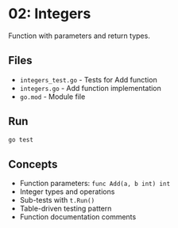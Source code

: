 # 02: Integers

Function with parameters and return types.

## Files
- `integers_test.go` - Tests for Add function
- `integers.go` - Add function implementation
- `go.mod` - Module file

## Run
```bash
go test
```

## Concepts
- Function parameters: `func Add(a, b int) int`
- Integer types and operations
- Sub-tests with `t.Run()`
- Table-driven testing pattern
- Function documentation comments 
